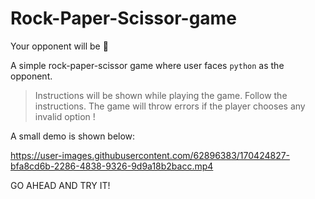 # Rock-Paper-Scissor-game
Your opponent will be 🐍

A simple rock-paper-scissor game where user faces ```python``` as the opponent.

>Instructions will be shown while playing the game. Follow the instructions.
>The game will throw errors if the player chooses any invalid option !

A small demo is shown below:

https://user-images.githubusercontent.com/62896383/170424827-bfa8cd6b-2286-4838-9326-9d9a18b2bacc.mp4

GO AHEAD AND TRY IT!
